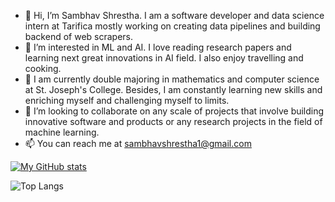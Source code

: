 - 👋 Hi, I’m Sambhav Shrestha. I am a software developer and data science intern at Tarifica mostly working on creating data pipelines and building backend of web scrapers.
- 👀 I’m interested in ML and AI. I love reading research papers and learning next great innovations in AI field. I also enjoy travelling and cooking. 
- 🌱 I am currently double majoring in mathematics and computer science at St. Joseph's College. Besides, I am constantly learning new skills and enriching myself and challenging myself to limits.
- 💞️ I’m looking to collaborate on any scale of projects that involve building innovative software and products or any research projects in the field of machine learning.
- 📫 You can reach me at sambhavshrestha1@gmail.com 


[![My GitHub stats](https://github-readme-stats.vercel.app/api?username=Sambhav101&count_private=true&show_icons=true&theme=dracula)](https://github.com/sambhav101/github-readme-stats)

![Top Langs](https://github-readme-stats.vercel.app/api/top-langs/?username=Sambhav101&layout=compact&theme=dracula)

<!---
Sambhav101/Sambhav101 is a ✨ special ✨ repository because its `README.md` (this file) appears on your GitHub profile.
You can click the Preview link to take a look at your changes.
--->

